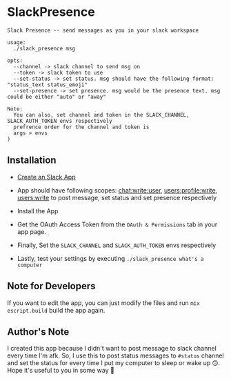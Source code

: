 # SlackPresence

```
Slack Presence -- send messages as you in your slack workspace

usage:
  ./slack_presence msg

opts:
  --channel -> slack channel to send msg on
  --token -> slack token to use
  --set-status -> set status. msg should have the following format: "status_text status_emoji"
  --set-presence -> set presence. msg would be the presence text. msg could be either "auto" or "away"

Note:
  You can also, set channel and token in the SLACK_CHANNEL, SLACK_AUTH_TOKEN envs respectively
  prefrence order for the channel and token is
  args > envs
)
```

## Installation

- [Create an Slack App](https://api.slack.com/apps)

- App should have following scopes: [chat:write:user](https://api.slack.com/scopes/chat:write:user), [users:profile:write](https://api.slack.com/scopes/users.profile:write), [users:write](https://api.slack.com/scopes/users:write) to post message, set status and set presence respectively

- Install the App

- Get the OAuth Access Token from the `OAuth & Permissions` tab in your app page.

- Finally, Set the `SLACK_CHANNEL` and `SLACK_AUTH_TOKEN` envs respectively

- Lastly, test your settings by executing `./slack_presence what's a computer`


## Note for Developers

If you want to edit the app, you can just modify the files and run `mix
escript.build` build the app again.


## Author's Note

I created this app because I didn't want to post message to slack channel every
time I'm afk. So, I use this to post status messages to `#status` channel and
set the status for every time I put my computer to sleep or wake up 🙃. Hope
it's useful to you in some way 🙂
